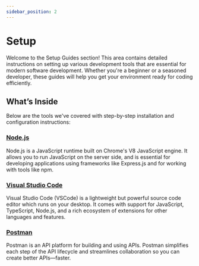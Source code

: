 ```yaml
---
sidebar_position: 2
---
```


# Setup

Welcome to the Setup Guides section! This area contains detailed instructions on setting up various development tools that are essential for modern software development. Whether you're a beginner or a seasoned developer, these guides will help you get your environment ready for coding efficiently.

## What’s Inside

Below are the tools we've covered with step-by-step installation and configuration instructions:

### [Node.js](./nodejs.md)
Node.js is a JavaScript runtime built on Chrome's V8 JavaScript engine. It allows you to run JavaScript on the server side, and is essential for developing applications using frameworks like Express.js and for working with tools like npm.

### [Visual Studio Code](./vscode.md)
Visual Studio Code (VSCode) is a lightweight but powerful source code editor which runs on your desktop. It comes with support for JavaScript, TypeScript, Node.js, and a rich ecosystem of extensions for other languages and features.

### [Postman](./postman.md)
Postman is an API platform for building and using APIs. Postman simplifies each step of the API lifecycle and streamlines collaboration so you can create better APIs—faster.
